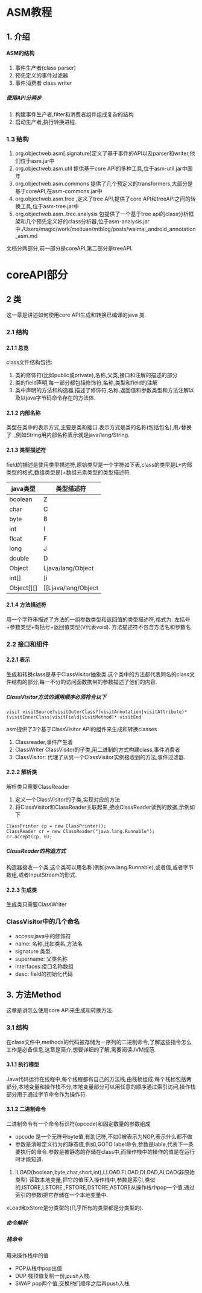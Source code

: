 # ASM教程
## 1. 介绍
#### ASM的结构
1. 事件生产者(class parser)
2. 预先定义的事件过滤器
3. 事件消费者 class writer

##### 使用API分两步
1. 构建事件生产者,filter和消费者组件组成复杂的结构
2. 启动生产者,执行转换进程.

### 1.3 结构
1. org.objectweb.asm[.signature]定义了基于事件的API以及parser和writer,他们位于asm.jar中
2. org.objectweb.asm.util 提供基于core API的多种工具,位于asm-util.jar中国年
3. org.objectweb.asm.commons 提供了几个预定义的transformers,大部分是基于coreAPI,在asm-commons.jar中
4. org.objectweb.asm.tree ,定义了tree API,提供了core API和treeAPI之间的转换工具,位于asm-tree.jar中
5. org.objectweb.asm..tree.analysis 包提供了一个基于tree api的class分析框架和几个预先定义好的class分析器,位于asm-analysis.jar中./Users/magic/work/meituan/mtblog/posts/waimai_android_annotation_asm.md

文档分两部分,前一部分是coreAPI,第二部分是treeAPI.

# coreAPI部分
## 2 类
这一章是讲述如何使用core API生成和转换已编译的java 类.
### 2.1 结构
#### 2.1.1 总览
class文件结构包括:

1. 类的修饰符(比如public或private),名称,父类,接口和注解的描述的部分
2. 类的field声明,每一部分都包括修饰符,名称,类型和field的注解
3. 类中声明的方法和构造器,描述了修饰符,名称,返回值和参数类型和方法注解以及以java字节码命令存在的方法体.

#### 2.1.2 内部名称
类型在类中的表示方式,主要是类和接口.表示方式是类的名称(包括包名),用`/`替换了`.`,例如String用内部名称表示就是java/lang/String.

#### 2.1.3 类型描述符
field的描述是使用类型描述符,原始类型是一个字符如下表,class的类型是L+内部类型的格式,数组类型是[+数组元素类型的类型描述符.

java类型|类型描述符
-----|----
boolean|Z
char|C
byte|B
int|I
float|F
long|J
double|D
Object|Ljava/lang/Object
int[]|[i
Object[][]|[[Ljava/lang/Object


#### 2.1.4 方法描述符
用一个字符串描述了方法的一组参数类型和返回值的类型描述符,格式为:
左括号+参数类型+有括号+返回值类型(V代表void).
方法描述符不包含方法名和参数名

### 2.2 接口和组件
#### 2.2.1 表示
生成和转换class是基于ClassVisitor抽象类.这个类中的方法都代表同名的class文件结构的部分,每一不分的访问函数携带的参数描述了他们的内容.

##### ClassVisitor方法的调用顺序必须符合以下

```
visit visitSource?visitOuterClass?(visitAnnotation|visitAttribute)*(visitInnerClass|visitField|visitMethod)* visitEnd
```

asm提供了3个基于ClassVisitor API的组件来生成和转换classes

1. Classreader,事件产生着
2. ClassWriter ClassVisitor的子类,用二进制的方式构建class,事件消费者
3. ClassVisitor: 代理了从另一个ClassVisitor实例接收到的方法,事件过滤器.

#### 2.2.2 解析类
解析类只需要ClassReader

1. 定义一个ClassVisitor的子类,实现对应的方法
2. 将ClassVisitor和ClassReader关联起来,接收ClassReader读到的数据,示例如下

```
ClassPrinter cp = new ClassPrinter();
ClassReader cr = new ClassReader("java.lang.Runnable");
cr.accept(cp, 0);
```

##### ClassReader的构造方式
构造器接收一个类,这个类可以用名称(例如java.lang.Runnable),或者值,或者字节数组,或者InputStream的形式.

#### 2.2.3 生成类
生成类只需要ClassWriter

### ClassVisitor中的几个命名
* access:java中的修饰符
* name: 名称,比如类名,方法名
* signature 类型.
* supername: 父类名称
*  interfaces:接口名称数组
*  desc: field的初始化代码


## 3. 方法Method
这章是讲怎么使用core API来生成和转换方法.
### 3.1 结构
在class文件中,methods的代码被存储为一序列的二进制命令,了解这些指令怎么工作是必备信息,这章是简介,想要详细的了解,需要阅读JVM规范.

#### 3.1.1 执行模型
Java代码运行在线程中,每个线程都有自己的方法栈,由栈桢组成.每个栈桢包括两部分,本地变量和操作栈不分,本地变量部分可以用任意的顺序通过索引访问,操作栈部分用于通过字节命令作为操作符.

#### 3.1.2 二进制命令
二进制命令有一个命令标识符(opcode)和固定数量的参数组成

* opcode 是一个无符号byte值,有助记符,不如0被表示为NOP,表示什么都不做
* 参数是清晰定义行为的静态值,例如,GOTO label命令,参数是lable,代表下一条要执行的命令.参数是被静态的存储在class中,而操作栈中的操作的值是在运行时才能知道.

1. ILOAD(boolean,byte,char,short,int),LLOAD.FLOAD,DLOAD,ALOAD(非原始类型) 读取本地变量,把它的值压入操作栈中,参数是索引,类似的,ISTORE,LSTORE,,FSTORE,DSTORE,ASTORE从操作栈中pop一个值,通过索引的参数i把它存储在一个本地变量中.

xLoad和xStore是分类型的(几乎所有的类型都是分类型的).

##### 命令解析
##### 栈命令
用来操作栈中的值

* POP从栈中pop出值
* DUP 栈顶值复制一份,push入栈.
* SWAP pop两个值,交换他们顺序之后再push入栈






















